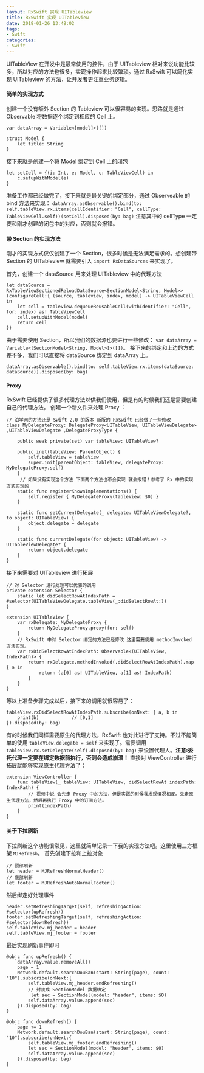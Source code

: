 ```yaml
---
layout: RxSwift 实现 UITableview
title: RxSwift 实现 UITableview
date: 2018-01-26 13:48:02
tags: 
- Swift
categories: 
- Swift
---
```

UITableView 在开发中是最常使用的控件，由于 UITableview 相对来说功能比较多，所以对应的方法也很多，实现操作起来比较繁琐。通过 RxSwift 可以简化实现 UITableview 的方法，让开发者更注重业务逻辑。
<!-- more -->
#### 简单的实现方式
创建一个没有额外 Section 的 Tableview 可以很容易的实现。思路就是通过 Observable 将数据逐个绑定到相应的 Cell 上。

```
var dataArray = Variable<[model]>([])

struct Model {
    let title: String
}
```
接下来就是创建一个将 Model 绑定到 Cell 上的闭包

```
let setCell = {(i: Int, e: Model, c: TableViewCell) in
	c.setupWithModel(e)
}
```
准备工作都已经做完了，接下来就是最关键的绑定部分，通过 Observeable 的 bind 方法来实现：
`dataArray.asObservable().bind(to: self.tableView.rx.items(cellIdentifier: "Cell", cellType: TableViewCell.self))(setCell).disposed(by: bag)`
注意其中的 cellType 一定要和刚才创建的闭包中的对应，否则就会报错。

#### 带 Section 的实现方法
刚才的实现方式仅仅创建了一个 Section，很多时候是无法满足需求的。想创建带 Section 的 UITableview 就需要引入 `import RxDataSources` 来实现了。

首先，创建一个 dataSource 用来处理 UITableview 中的代理方法

```
let dataSource = RxTableViewSectionedReloadDataSource<SectionModel<String, Model>>(configureCell:{ (source, tableview, index, model) -> UITableViewCell in
	let cell = tableview.dequeueReusableCell(withIdentifier: "Cell", for: index) as! TableViewCell
	cell.setupWithModel(model)
	return cell
})
```
由于需要使用 Section，所以我们的数据源也要进行一些修改：
`var dataArray = Variable<[SectionModel<String, Model>]>([])`。
接下来的绑定和上边的方式差不多，我们可以直接将 dataSource 绑定到 dataArray 上。

`dataArray.asObservable().bind(to: self.tableView.rx.items(dataSource: dataSource)).disposed(by: bag)`

#### Proxy
RxSwift 已经提供了很多代理方法以供我们使用，但是有的时候我们还是需要创建自己的代理方法。
创建一个新文件来处理 Proxy ：

```
// 泊学网的方法还是 Swift 2.0 的版本 新版的 RxSwift 已经做了一些修改
class MyDelegateProxy: DelegateProxy<UITableView, UITableViewDelegate> ,UITableViewDelegate ,DelegateProxyType {
    
    public weak private(set) var tableView: UITableView?
    
    public init(tableView: ParentObject) {
        self.tableView = tableView
        super.init(parentObject: tableView, delegateProxy: MyDelegateProxy.self)
    }
	 // 如果没有实现这个方法 下面两个方法也不会实现 就会报错！参考了 Rx 中的实现方式实现的
    static func registerKnownImplementations() {
        self.register { MyDelegateProxy(tableView: $0) }
    }
    
    static func setCurrentDelegate(_ delegate: UITableViewDelegate?, to object: UITableView) {
        object.delegate = delegate
    }
    
    static func currentDelegate(for object: UITableView) -> UITableViewDelegate? {
        return object.delegate
    }
}
```
接下来需要对 UITableview 进行拓展

```
// 对 Selector 进行处理可以优雅的调用
private extension Selector {
    static let didSelectRowAtIndexPath = #selector(UITableViewDelegate.tableView(_:didSelectRowAt:))
}

extension UITableView {
    var rxDelegate: MyDelegateProxy {
        return MyDelegateProxy.proxy(for: self)
    }
    // RxSwift 中对 Selector 绑定的方法已经修改 这里需要使用 methodInvoked 方法实现。
    var rxDidSelectRowAtIndexPath: Observable<(UITableView, IndexPath)> {
        return rxDelegate.methodInvoked(.didSelectRowAtIndexPath).map { a in
            return (a[0] as! UITableView, a[1] as! IndexPath)
        }
    }
}
```
等以上准备步骤完成以后，接下来的调用就很容易了：

```
tableView.rxDidSelectRowAtIndexPath.subscribe(onNext: { a, b in
	print(b)			// [0,1]
}).disposed(by: bag)   
```
有的时候我们同样需要原生的代理方法，RxSwift 也对此进行了支持。不过不能简单的使用 `tableView.delegate = self` 来实现了。需要调用 `tableView.rx.setDelegate(self).disposed(by: bag)` 来设置代理人。**注意:委托代理一定要在绑定数据前执行，否则会造成崩溃！**
直接对 ViewController 进行拓展就能够实现原生代理方法了：

```
extension ViewController {
    func tableView(_ tableView: UITableView, didSelectRowAt indexPath: IndexPath) {
        // 视频中说 会先走 Proxy 中的方法，但是实践的时候我发现情况相反。先走原生代理方法，然后再执行 Proxy 中的订阅方法。
        print(indexPath)
    }
}
```
#### 关于下拉刷新
下拉刷新这个功能很常见，这里就简单记录一下我的实现方法吧。这里使用三方框架 `MJRefresh`。
首先创建下拉和上拉对象

```
// 顶部刷新
let header = MJRefreshNormalHeader()
// 底部刷新
let footer = MJRefreshAutoNormalFooter()    
```
然后绑定好处理事件

```
header.setRefreshingTarget(self, refreshingAction: #selector(upRefresh))
footer.setRefreshingTarget(self, refreshingAction: #selector(downRefresh))
self.tableView.mj_header = header
self.tableView.mj_footer = footer
```
最后实现刷新事件即可

```
@objc func upRefresh() {
    dataArray.value.removeAll()
    page = 1
    Network.default.searchDouBan(start: String(page), count: "10").subscribe(onNext:{
        self.tableView.mj_header.endRefreshing()
        // 封装成 SectionModel 数据绑定
		 let sec = SectionModel(model: "header", items: $0)
        self.dataArray.value.append(sec)    
    }).disposed(by: bag)
}

@objc func downRefresh() {
    page += 1
    Network.default.searchDouBan(start: String(page), count: "10").subscribe(onNext:{
        self.tableView.mj_footer.endRefreshing()
        let sec = SectionModel(model: "header", items: $0)
        self.dataArray.value.append(sec)  
    }).disposed(by: bag)
}
```